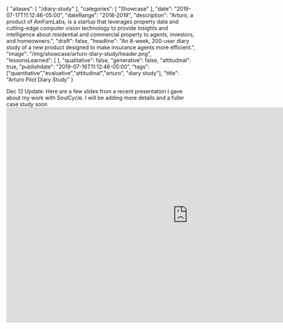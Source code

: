 {
   "aliases": [
     "/diary-study"
   ],
   "categories": [
      "Showcase"
   ],
   "date": "2019-07-17T11:12:46-05:00",
   "dateRange": "2018-2019",
   "description": "Arturo, a product of AmFamLabs, is a startup that leverages property data and cutting-edge computer vision technology to provide insights and intelligence about residential and commercial property to agents, investors, and homeowners.",
   "draft": false,
   "headline": "An 8-week, 200-user diary study of a new product designed to make insurance agents more efficient.",
   "image": "/img/showcase/arturo-diary-study/header.png",
   "lessonsLearned": [
   ],
   "qualitative": false,
   "generative": false,
   "attitudinal": true,
   "publishdate": "2019-07-16T11:12:46-05:00",
   "tags": ["quantitative","evaluative","attitudinal","arturo", "diary study"],
   "title": "Arturo Pilot Diary Study"
}

<div class="card currently construction">Dec 12 Update: Here are a few slides from a recent presentation I gave about my work with SoulCycle. I will be adding more details and a fuller case study soon</div>


<iframe src="https://docs.google.com/presentation/d/e/2PACX-1vTItvKGxV0pzo7Pr_gq01maM9e1xgj6kECR87HS338aNnhLjSh98Dqsr8E3ID_YnpIsmqnUfW1jnBcG/embed?start=false&loop=false" frameborder="0" width="960" height="569" allowfullscreen="true" mozallowfullscreen="true" webkitallowfullscreen="true"></iframe>
